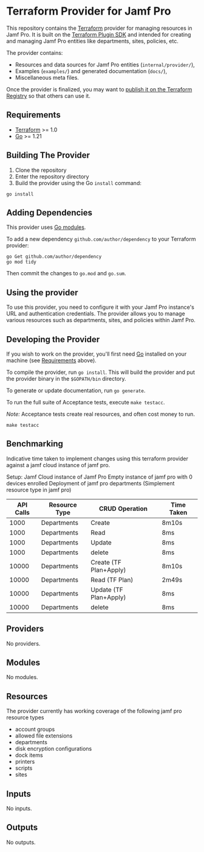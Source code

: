 # Terraform Provider for Jamf Pro

This repository contains the [Terraform](https://www.terraform.io) provider for managing resources in Jamf Pro. It is built on the [Terraform Plugin SDK](https://github.com/hashicorp/terraform-plugin-sdk) and intended for creating and managing Jamf Pro entities like departments, sites, policies, etc.

The provider contains:

- Resources and data sources for Jamf Pro entities (`internal/provider/`),
- Examples (`examples/`) and generated documentation (`docs/`),
- Miscellaneous meta files.


Once the provider is finalized, you may want to [publish it on the Terraform Registry](https://developer.hashicorp.com/terraform/registry/providers/publishing) so that others can use it.

## Requirements

- [Terraform](https://developer.hashicorp.com/terraform/downloads) >= 1.0
- [Go](https://golang.org/doc/install) >= 1.21

## Building The Provider

1. Clone the repository
2. Enter the repository directory
3. Build the provider using the Go `install` command:

```shell
go install
```

## Adding Dependencies

This provider uses [Go modules](https://github.com/golang/go/wiki/Modules).

To add a new dependency `github.com/author/dependency` to your Terraform provider:

```shell
go Get github.com/author/dependency
go mod tidy
```

Then commit the changes to `go.mod` and `go.sum`.

## Using the provider

To use this provider, you need to configure it with your Jamf Pro instance's URL and authentication credentials. The provider allows you to manage various resources such as departments, sites, and policies within Jamf Pro.

## Developing the Provider

If you wish to work on the provider, you'll first need [Go](http://www.golang.org) installed on your machine (see [Requirements](#requirements) above).

To compile the provider, run `go install`. This will build the provider and put the provider binary in the `$GOPATH/bin` directory.

To generate or update documentation, run `go generate`.

To run the full suite of Acceptance tests, execute `make testacc`.

*Note:* Acceptance tests create real resources, and often cost money to run.

```shell
make testacc
```

## Benchmarking

Indicative time taken to implement changes using this terraform provider against a jamf cloud instance of jamf pro.

Setup:
Jamf Cloud instance of Jamf Pro
Empty instance of jamf pro with 0 devices enrolled
Deployment of jamf pro departments (Simplement resource type in jamf pro)

| API Calls      | Resource Type | CRUD Operation        | Time Taken   |
| ---------------| ------------- |-----------------------|--------------|
| 1000           | Departments   | Create                | 8m10s        |
| 1000           | Departments   | Read                  | 8ms          |
| 1000           | Departments   | Update                | 8ms          |
| 1000           | Departments   | delete                | 8ms          |
| 10000          | Departments   | Create (TF Plan+Apply)| 8m10s        |
| 10000          | Departments   | Read (TF Plan)        | 2m49s        |
| 10000          | Departments   | Update (TF Plan+Apply)| 8ms          |
| 10000          | Departments   | delete                | 8ms          |


## Providers

No providers.

## Modules

No modules.

## Resources

The provider currently has working coverage of the following jamf pro resource types

- account groups
- allowed file extensions
- departments
- disk encryption configurations
- dock items
- printers
- scripts
- sites

## Inputs

No inputs.

## Outputs

No outputs.
<!-- END_TF_DOCS -->